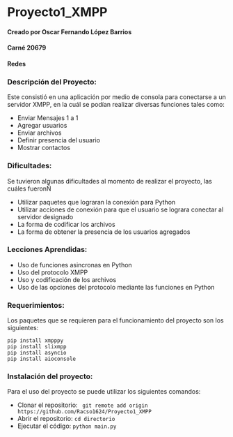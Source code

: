 # Proyecto1_XMPP

#### Creado por Oscar Fernando López Barrios
#### Carné 20679
#### Redes

### Descripción del Proyecto:
Este consistió en una aplicación por medio de consola para conectarse a un servidor XMPP, en la cuál se podían realizar diversas funciones tales como:
- Enviar Mensajes 1 a 1
- Agregar usuarios
- Enviar archivos
- Definir presencia del usuario
- Mostrar contactos

### Dificultades:
Se tuvieron algunas dificultades al momento de realizar el proyecto, las cuáles fueronÑ
- Utilizar paquetes que lograran la conexión para Python
- Utilizar acciones de conexión para que el usuario se lograra conectar al servidor designado
- La forma de codificar los archivos
- La forma de obtener la presencia de los usuarios agregados

### Lecciones Aprendidas:
- Uso de funciones asincronas en Python
- Uso del protocolo XMPP
- Uso y codificación de los archivos
- Uso de las opciones del protocolo mediante las funciones en Python

### Requerimientos:
Los paquetes que se requieren para el funcionamiento del proyecto son los siguientes:
```
pip install xmpppy
pip install slixmpp
pip install asyncio
pip install aioconsole
```

 ### Instalación del proyecto:
 Para el uso del proyecto se puede utilizar los siguientes comandos: 
 - Clonar el repositorio: ``` git remote add origin https://github.com/Racso1624/Proyecto1_XMPP```
 - Abrir el repositorio: ``` cd directorio ```
 - Ejecutar el código: ``` python main.py ```
